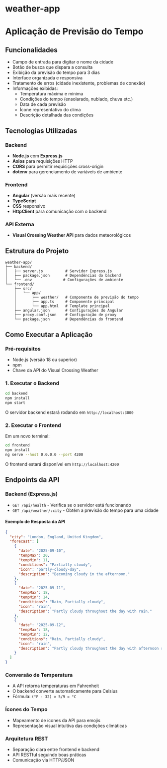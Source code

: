 # weather-app

# Aplicação de Previsão do Tempo

## Funcionalidades

- Campo de entrada para digitar o nome da cidade
- Botão de busca que dispara a consulta
- Exibição da previsão do tempo para 3 dias
- Interface organizada e responsiva
- Tratamento de erros (cidade inexistente, problemas de conexão)
- Informações exibidas:
  - Temperatura máxima e mínima
  - Condições do tempo (ensolarado, nublado, chuva etc.)
  - Data de cada previsão
  - Ícone representativo do clima
  - Descrição detalhada das condições

## Tecnologias Utilizadas

### Backend
- **Node.js** com **Express.js**
- **Axios** para requisições HTTP
- **CORS** para permitir requisições cross-origin
- **dotenv** para gerenciamento de variáveis de ambiente

### Frontend
- **Angular** (versão mais recente)
- **TypeScript**
- **CSS** responsivo
- **HttpClient** para comunicação com o backend

### API Externa
- **Visual Crossing Weather API** para dados meteorológicos

## Estrutura do Projeto

```
weather-app/
├── backend/
│   ├── server.js          # Servidor Express.js
│   ├── package.json       # Dependências do backend
│   └── .env              # Configurações de ambiente
└── frontend/
    ├── src/
    │   └── app/
    │       ├── weather/   # Componente de previsão do tempo
    │       ├── app.ts     # Componente principal
    │       └── app.html   # Template principal
    ├── angular.json       # Configurações do Angular
    ├── proxy.conf.json    # Configuração de proxy
    └── package.json       # Dependências do frontend
```

## Como Executar a Aplicação

### Pré-requisitos
- Node.js (versão 18 ou superior)
- npm
- Chave da API do Visual Crossing Weather

### 1. Executar o Backend

```bash
cd backend
npm install
npm start
```

O servidor backend estará rodando em `http://localhost:3000`

### 2. Executar o Frontend

Em um novo terminal:

```bash
cd frontend
npm install
ng serve --host 0.0.0.0 --port 4200
```

O frontend estará disponível em `http://localhost:4200`

## Endpoints da API

### Backend (Express.js)

- `GET /api/health` - Verifica se o servidor está funcionando
- `GET /api/weather/:city` - Obtém a previsão do tempo para uma cidade

#### Exemplo de Resposta da API

```json
{
  "city": "London, England, United Kingdom",
  "forecast": [
    {
      "date": "2025-09-10",
      "tempMax": 20,
      "tempMin": 11,
      "conditions": "Partially cloudy",
      "icon": "partly-cloudy-day",
      "description": "Becoming cloudy in the afternoon."
    },
    {
      "date": "2025-09-11",
      "tempMax": 18,
      "tempMin": 14,
      "conditions": "Rain, Partially cloudy",
      "icon": "rain",
      "description": "Partly cloudy throughout the day with rain."
    },
    {
      "date": "2025-09-12",
      "tempMax": 18,
      "tempMin": 12,
      "conditions": "Rain, Partially cloudy",
      "icon": "rain",
      "description": "Partly cloudy throughout the day with afternoon rain."
    }
  ]
}
```

### Conversão de Temperatura
- A API retorna temperaturas em Fahrenheit
- O backend converte automaticamente para Celsius
- Fórmula: `(°F - 32) × 5/9 = °C`

### Ícones do Tempo
- Mapeamento de ícones da API para emojis
- Representação visual intuitiva das condições climáticas

### Arquitetura REST
- Separação clara entre frontend e backend
- API RESTful seguindo boas práticas
- Comunicação via HTTP/JSON


